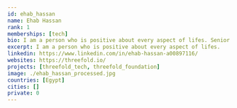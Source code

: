 ```yaml
---
id: ehab_hassan
name: Ehab Hassan
rank: 1
memberships: [tech]
bio: I am a person who is positive about every aspect of lifes. Senior Graphic Designer & Webdeveloper fell in love with Threefold I dream about a world where everyone can be happy.
excerpt: I am a person who is positive about every aspect of lifes.
linkedin: https://www.linkedin.com/in/ehab-hassan-a00897116/
websites: https://threefold.io/
projects: [threefold_tech, threefold_foundation]
image: ./ehab_hassan_processed.jpg
countries: [Egypt]
cities: []
private: 0
---
```

